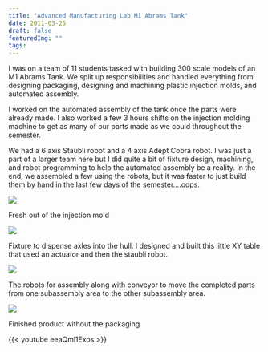 ```yaml
---
title: "Advanced Manufacturing Lab M1 Abrams Tank"
date: 2011-03-25
draft: false
featuredImg: ""
tags: 
---
```


I was on a team of 11 students tasked with building 300 scale models of an M1 Abrams Tank. We split up responsibilities and handled everything from designing packaging, designing and machining plastic injection molds, and automated assembly.

I worked on the automated assembly of the tank once the parts were already made. I also worked a few 3 hours shifts on the injection molding machine to get as many of our parts made as we could throughout the semester.

We had a 6 axis Staubli robot and a 4 axis Adept Cobra robot. I was just a part of a larger team here but I did quite a bit of fixture design, machining, and robot programming to help the automated assembly be a reality. In the end, we assembled a few using the robots, but it was faster to just build them by hand in the last few days of the semester....oops.

![](/aml/aml1.jpg)

Fresh out of the injection mold

![](/aml/aml2.jpg)

Fixture to dispense axles into the hull. I designed and built this little XY table that used an actuator and then the staubli robot.

![](/aml/aml3.jpg)

The robots for assembly along with conveyor to move the completed parts from one subassembly area to the other subassembly area.

![](/aml/aml4.jpg)

Finished product without the packaging

{{< youtube eeaQml1Exos >}}